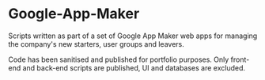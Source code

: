 # Google-App-Maker
Scripts written as part of a set of Google App Maker web apps for managing the company's new starters, user groups and leavers.

Code has been sanitised and published for portfolio purposes. Only front-end and back-end scripts are published, UI and databases are excluded.

